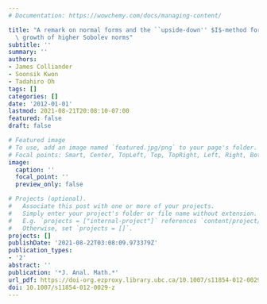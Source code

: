 ```yaml
---
# Documentation: https://wowchemy.com/docs/managing-content/

title: "A remark on normal forms and the ``upside-down'' $I$-method for periodic NLS:\
  \ growth of higher Sobolev norms"
subtitle: ''
summary: ''
authors:
- James Colliander
- Soonsik Kwon
- Tadahiro Oh
tags: []
categories: []
date: '2012-01-01'
lastmod: 2021-08-21T20:08:10-07:00
featured: false
draft: false

# Featured image
# To use, add an image named `featured.jpg/png` to your page's folder.
# Focal points: Smart, Center, TopLeft, Top, TopRight, Left, Right, BottomLeft, Bottom, BottomRight.
image:
  caption: ''
  focal_point: ''
  preview_only: false

# Projects (optional).
#   Associate this post with one or more of your projects.
#   Simply enter your project's folder or file name without extension.
#   E.g. `projects = ["internal-project"]` references `content/project/deep-learning/index.md`.
#   Otherwise, set `projects = []`.
projects: []
publishDate: '2021-08-22T03:08:09.973379Z'
publication_types:
- '2'
abstract: ''
publication: '*J. Anal. Math.*'
url_pdf: https://doi-org.ezproxy.library.ubc.ca/10.1007/s11854-012-0029-z
doi: 10.1007/s11854-012-0029-z
---
```

